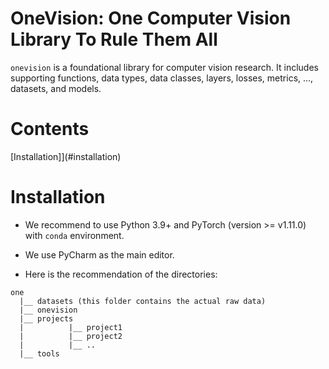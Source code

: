 OneVision: One Computer Vision Library To Rule Them All
=============================

`onevision` is a foundational library for computer vision research. 
It includes supporting functions, data types, data classes, layers, losses, 
metrics, ..., datasets, and models.

# Contents

[Installation]](#installation)

# Installation

- We recommend to use Python 3.9+ and PyTorch (version >= v1.11.0) with `conda` environment.
- We use PyCharm as the main editor.


- Here is the recommendation of the directories:
```text
one
  |__ datasets (this folder contains the actual raw data)
  |__ onevision
  |__ projects
  |          |__ project1
  |          |__ project2
  |          |__ ..
  |__ tools
```
